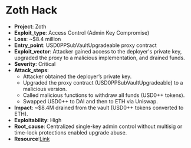 # Zoth Hack

- **Project**: Zoth
- **Exploit_type**: Access Control (Admin Key Compromise)
- **Loss**: ~$8.4 million
- **Entry_point**: USD0PPSubVaultUpgradeable proxy contract
- **Exploit_vector**: Attacker gained access to the deployer's private key, upgraded the proxy to a malicious implementation, and drained funds.
- **Severity**: Critical
- **Attack_steps**:
    - Attacker obtained the deployer’s private key.
    - Upgraded the proxy contract (USD0PPSubVaultUpgradeable) to a malicious version.
    - Called malicious functions to withdraw all funds (USD0++ tokens).
    - Swapped USD0++ to DAI and then to ETH via Uniswap.
- **Impact**: ~$8.4M drained from the vault (USD0++ tokens converted to ETH).
- **Exploitability**: High
- **Root_cause**: Centralized single-key admin control without multisig or time-lock protections enabled upgrade abuse.
- **Resource**:[Link](https://www.halborn.com/blog/post/explained-the-zoth-hack-march-2025)

